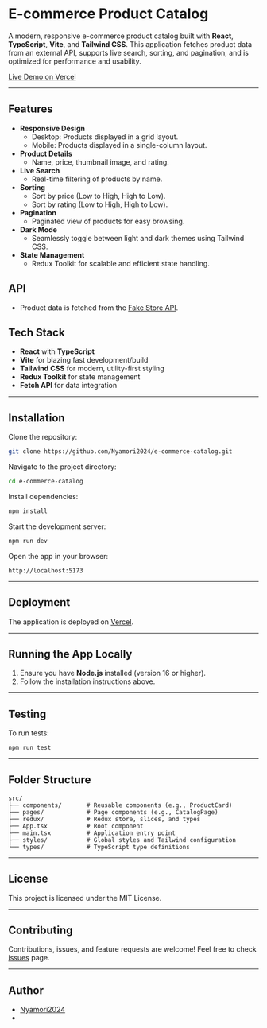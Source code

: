 # E-commerce Product Catalog

A modern, responsive e-commerce product catalog built with **React**, **TypeScript**, **Vite**, and **Tailwind CSS**. This application fetches product data from an external API, supports live search, sorting, and pagination, and is optimized for performance and usability.

[Live Demo on Vercel](https://e-commerce-catalog-eight.vercel.app/)

---

## Features

- **Responsive Design**
  - Desktop: Products displayed in a grid layout.
  - Mobile: Products displayed in a single-column layout.
- **Product Details**
  - Name, price, thumbnail image, and rating.
- **Live Search**
  - Real-time filtering of products by name.
- **Sorting**
  - Sort by price (Low to High, High to Low).
  - Sort by rating (Low to High, High to Low).
- **Pagination**
  - Paginated view of products for easy browsing.
- **Dark Mode**
  - Seamlessly toggle between light and dark themes using Tailwind CSS.
- **State Management**
  - Redux Toolkit for scalable and efficient state handling.

## API

- Product data is fetched from the [Fake Store API](https://fakestoreapi.com/).

## Tech Stack

- **React** with **TypeScript**
- **Vite** for blazing fast development/build
- **Tailwind CSS** for modern, utility-first styling
- **Redux Toolkit** for state management
- **Fetch API** for data integration

---

## Installation

Clone the repository:
```bash
git clone https://github.com/Nyamori2024/e-commerce-catalog.git
```

Navigate to the project directory:
```bash
cd e-commerce-catalog
```

Install dependencies:
```bash
npm install
```

Start the development server:
```bash
npm run dev
```

Open the app in your browser:
```
http://localhost:5173
```

---

## Deployment

The application is deployed on [Vercel](https://e-commerce-catalog-eight.vercel.app/).

---

## Running the App Locally

1. Ensure you have **Node.js** installed (version 16 or higher).
2. Follow the installation instructions above.

---

## Testing

To run tests:
```bash
npm run test
```

---

## Folder Structure

```
src/
├── components/       # Reusable components (e.g., ProductCard)
├── pages/            # Page components (e.g., CatalogPage)
├── redux/            # Redux store, slices, and types
├── App.tsx           # Root component
├── main.tsx          # Application entry point
├── styles/           # Global styles and Tailwind configuration
└── types/            # TypeScript type definitions
```

---

## License

This project is licensed under the MIT License.

---

## Contributing

Contributions, issues, and feature requests are welcome! Feel free to check [issues](https://github.com/Nyamori2024/e-commerce-catalog/issues) page.

---

## Author

- [Nyamori2024](https://github.com/Nyamori2024)
- 
